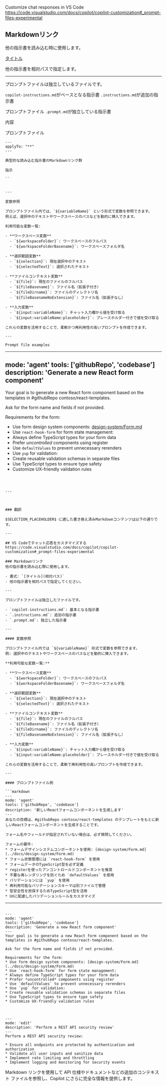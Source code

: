 Customize chat responses in VS Code
https://code.visualstudio.com/docs/copilot/copilot-customization#_prompt-files-experimental

## Markdownリンク
他の指示書を読み込む時に使用します。

[タイトル](相対パス)

他の指示書を相対パスで指定します。

---

プロンプトファイルは独立しているファイルです。

`copilot-instructions.md`がベースとなる指示書
`.instructions.md`が追加の指示書

プロンプトファイル
`.prompt.md`が独立している指示書


内容

プロンプトファイル

```
---
applyTo: "**"
---

典型的な読み込む指示書のMarkdownリンク群

指示

``


---

変数参照

プロンプトファイル内では、`${variableName}` という形式で変数を参照できます。
例えば、選択中のテキストやワークスペースのパスなどを動的に挿入できます。

利用可能な変数一覧:

- **ワークスペース変数**
  - `${workspaceFolder}`: ワークスペースのフルパス
  - `${workspaceFolderBasename}`: ワークスペースフォルダ名

- **選択範囲変数**
  - `${selection}`: 現在選択中のテキスト
  - `${selectedText}`: 選択されたテキスト

- **ファイルコンテキスト変数**
  - `${file}`: 現在のファイルのフルパス
  - `${fileBasename}`: ファイル名（拡張子付き）
  - `${fileDirname}`: ファイルのディレクトリ名
  - `${fileBasenameNoExtension}`: ファイル名（拡張子なし）

- **入力変数**
  - `${input:variableName}`: チャット入力欄から値を受け取る
  - `${input:variableName:placeholder}`: プレースホルダー付きで値を受け取る

これらの変数を活用することで、柔軟かつ再利用性の高いプロンプトを作成できます。

---

Prompt file examples

```

---
mode: 'agent'
tools: ['githubRepo', 'codebase']
description: 'Generate a new React form component'
---
Your goal is to generate a new React form component based on the templates in #githubRepo contoso/react-templates.

Ask for the form name and fields if not provided.

Requirements for the form:
* Use form design system components: [design-system/Form.md](../docs/design-system/Form.md)
* Use `react-hook-form` for form state management:
* Always define TypeScript types for your form data
* Prefer *uncontrolled* components using register
* Use `defaultValues` to prevent unnecessary rerenders
* Use `yup` for validation:
* Create reusable validation schemas in separate files
* Use TypeScript types to ensure type safety
* Customize UX-friendly validation rules


```



---



### 翻訳

$SELECTION_PLACEHOLDER$ に適した書き換え済みMarkdownコンテンツは以下の通りです。

---

## VS Codeでチャット応答をカスタマイズする
https://code.visualstudio.com/docs/copilot/copilot-customization#_prompt-files-experimental

### Markdownリンク
他の指示書を読み込む際に使用します。

- 書式: `[タイトル](相対パス)`
- 他の指示書を相対パスで指定してください。

---

プロンプトファイルは独立したファイルです。

- `copilot-instructions.md`: 基本となる指示書
- `.instructions.md`: 追加の指示書
- `.prompt.md`: 独立した指示書

---

#### 変数参照

プロンプトファイル内では `${variableName}` 形式で変数を参照できます。
例: 選択中のテキストやワークスペースのパスなどを動的に挿入できます。

**利用可能な変数一覧:**

- **ワークスペース変数**
  - `${workspaceFolder}`: ワークスペースのフルパス
  - `${workspaceFolderBasename}`: ワークスペースフォルダ名

- **選択範囲変数**
  - `${selection}`: 現在選択中のテキスト
  - `${selectedText}`: 選択されたテキスト

- **ファイルコンテキスト変数**
  - `${file}`: 現在のファイルのフルパス
  - `${fileBasename}`: ファイル名（拡張子付き）
  - `${fileDirname}`: ファイルのディレクトリ名
  - `${fileBasenameNoExtension}`: ファイル名（拡張子なし）

- **入力変数**
  - `${input:variableName}`: チャット入力欄から値を受け取る
  - `${input:variableName:placeholder}`: プレースホルダー付きで値を受け取る

これらの変数を活用することで、柔軟で再利用性の高いプロンプトを作成できます。

---

#### プロンプトファイル例

```markdown
---
mode: 'agent'
tools: ['githubRepo', 'codebase']
description: '新しいReactフォームコンポーネントを生成します'
---
あなたの目標は、#githubRepo contoso/react-templates のテンプレートをもとに新しいReactフォームコンポーネントを生成することです。

フォーム名やフィールドが指定されていない場合は、必ず質問してください。

フォームの要件:
* フォームデザインシステムコンポーネントを使用: [design-system/Form.md](../docs/design-system/Form.md)
* フォーム状態管理には `react-hook-form` を使用
* フォームデータのTypeScript型を必ず定義
* registerを使ったアンコントロールドコンポーネントを推奨
* 不要な再レンダリングを防ぐため `defaultValues` を使用
* バリデーションには `yup` を使用
* 再利用可能なバリデーションスキーマは別ファイルで管理
* 型安全性を担保するためTypeScript型を活用
* UXに配慮したバリデーションルールをカスタマイズ
```

---



```

---
mode: 'agent'
tools: ['githubRepo', 'codebase']
description: 'Generate a new React form component'
---
Your goal is to generate a new React form component based on the templates in #githubRepo contoso/react-templates.

Ask for the form name and fields if not provided.

Requirements for the form:
* Use form design system components: [design-system/Form.md](../docs/design-system/Form.md)
* Use `react-hook-form` for form state management:
* Always define TypeScript types for your form data
* Prefer *uncontrolled* components using register
* Use `defaultValues` to prevent unnecessary rerenders
* Use `yup` for validation:
* Create reusable validation schemas in separate files
* Use TypeScript types to ensure type safety
* Customize UX-friendly validation rules


```

```

---
mode: 'edit'
description: 'Perform a REST API security review'
---
Perform a REST API security review:

* Ensure all endpoints are protected by authentication and authorization
* Validate all user inputs and sanitize data
* Implement rate limiting and throttling
* Implement logging and monitoring for security events

```

Markdown リンクを使用して API 仕様やドキュメントなどの追加のコンテキスト ファイルを参照し、Copilot にさらに完全な情報を提供します。



